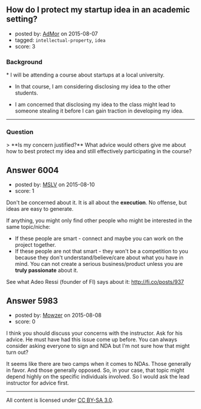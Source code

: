 ## How do I protect my startup idea in an academic setting?

- posted by: [AdMor](https://stackexchange.com/users/3572317/admor) on 2015-08-07
- tagged: `intellectual-property`, `idea`
- score: 3

<h3>Background</h3>
* I will be attending a course about startups at a local university.

* In that course, I am considering disclosing my idea to the other students.

* I am concerned that disclosing my idea to the class might lead to someone stealing it before I can gain traction in developing my idea.

<hr>
<h3>Question</h3>
> **Is my concern justified?** What advice would others give me about how to best protect my idea and still effectively participating in the course?


## Answer 6004

- posted by: [MSLV](https://stackexchange.com/users/2242446/mslv) on 2015-08-10
- score: 1

Don't be concerned about it. It is all about the **execution**. No offense, but ideas are easy to generate. 

If anything, you might only find other people who might be interested in the same topic/niche: 

 - If these people are smart - connect and maybe you can work on the
   project together.  
 - If these people are not that smart - they won't be a    competition to you
   because they don't understand/believe/care about    what you have in
   mind. You can not create a serious business/product unless you are **truly passionate** about it. 

    

See what Adeo Ressi (founder of FI) says about it: http://fi.co/posts/937


## Answer 5983

- posted by: [Mowzer](https://stackexchange.com/users/1803081/mowzer) on 2015-08-08
- score: 0

I think you should discuss your concerns with the instructor. Ask for his advice. He must have had this issue come up before. You can always consider asking everyone to sign and NDA but I'm not sure how that might turn out?

It seems like there are two camps when it comes to NDAs. Those generally in favor. And those generally opposed. So, in your case, that topic might depend highly on the specific individuals involved. So I would ask the lead instructor for advice first.



---

All content is licensed under [CC BY-SA 3.0](https://creativecommons.org/licenses/by-sa/3.0/).
